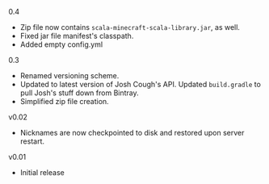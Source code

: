 0.4
* Zip file now contains `scala-minecraft-scala-library.jar`, as well.
* Fixed jar file manifest's classpath.
* Added empty config.yml 

0.3
* Renamed versioning scheme.
* Updated to latest version of Josh Cough's API. Updated `build.gradle`
  to pull Josh's stuff down from Bintray.
* Simplified zip file creation.

v0.02
* Nicknames are now checkpointed to disk and restored upon server restart.

v0.01
* Initial release
